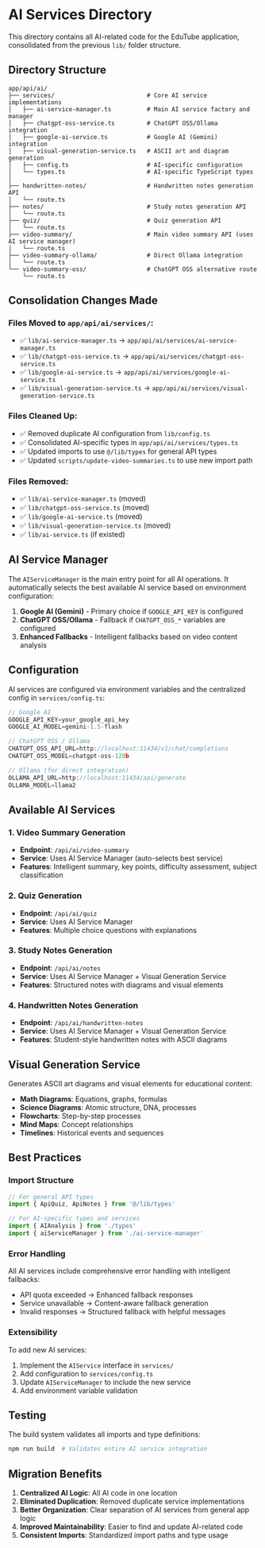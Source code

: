 # AI Services Directory

This directory contains all AI-related code for the EduTube application, consolidated from the previous `lib/` folder structure.

## Directory Structure

```
app/api/ai/
├── services/                          # Core AI service implementations
│   ├── ai-service-manager.ts          # Main AI service factory and manager
│   ├── chatgpt-oss-service.ts         # ChatGPT OSS/Ollama integration
│   ├── google-ai-service.ts           # Google AI (Gemini) integration
│   ├── visual-generation-service.ts   # ASCII art and diagram generation
│   ├── config.ts                      # AI-specific configuration
│   └── types.ts                       # AI-specific TypeScript types
│
├── handwritten-notes/                 # Handwritten notes generation API
│   └── route.ts
├── notes/                             # Study notes generation API  
│   └── route.ts
├── quiz/                              # Quiz generation API
│   └── route.ts
├── video-summary/                     # Main video summary API (uses AI service manager)
│   └── route.ts
├── video-summary-ollama/              # Direct Ollama integration
│   └── route.ts
└── video-summary-oss/                 # ChatGPT OSS alternative route
    └── route.ts
```

## Consolidation Changes Made

### Files Moved to `app/api/ai/services/`:
- ✅ `lib/ai-service-manager.ts` → `app/api/ai/services/ai-service-manager.ts`
- ✅ `lib/chatgpt-oss-service.ts` → `app/api/ai/services/chatgpt-oss-service.ts`  
- ✅ `lib/google-ai-service.ts` → `app/api/ai/services/google-ai-service.ts`
- ✅ `lib/visual-generation-service.ts` → `app/api/ai/services/visual-generation-service.ts`

### Files Cleaned Up:
- ✅ Removed duplicate AI configuration from `lib/config.ts`
- ✅ Consolidated AI-specific types in `app/api/ai/services/types.ts`
- ✅ Updated imports to use `@/lib/types` for general API types
- ✅ Updated `scripts/update-video-summaries.ts` to use new import path

### Files Removed:
- ✅ `lib/ai-service-manager.ts` (moved)
- ✅ `lib/chatgpt-oss-service.ts` (moved)
- ✅ `lib/google-ai-service.ts` (moved)  
- ✅ `lib/visual-generation-service.ts` (moved)
- ✅ `lib/ai-service.ts` (if existed)

## AI Service Manager

The `AIServiceManager` is the main entry point for all AI operations. It automatically selects the best available AI service based on environment configuration:

1. **Google AI (Gemini)** - Primary choice if `GOOGLE_API_KEY` is configured
2. **ChatGPT OSS/Ollama** - Fallback if `CHATGPT_OSS_*` variables are configured  
3. **Enhanced Fallbacks** - Intelligent fallbacks based on video content analysis

## Configuration

AI services are configured via environment variables and the centralized config in `services/config.ts`:

```typescript
// Google AI
GOOGLE_API_KEY=your_google_api_key
GOOGLE_AI_MODEL=gemini-1.5-flash

// ChatGPT OSS / Ollama  
CHATGPT_OSS_API_URL=http://localhost:11434/v1/chat/completions
CHATGPT_OSS_MODEL=chatgpt-oss-120b

// Ollama (for direct integration)
OLLAMA_API_URL=http://localhost:11434/api/generate
OLLAMA_MODEL=llama2
```

## Available AI Services

### 1. Video Summary Generation
- **Endpoint**: `/api/ai/video-summary`
- **Service**: Uses AI Service Manager (auto-selects best service)
- **Features**: Intelligent summary, key points, difficulty assessment, subject classification

### 2. Quiz Generation  
- **Endpoint**: `/api/ai/quiz`
- **Service**: Uses AI Service Manager
- **Features**: Multiple choice questions with explanations

### 3. Study Notes Generation
- **Endpoint**: `/api/ai/notes`  
- **Service**: Uses AI Service Manager + Visual Generation Service
- **Features**: Structured notes with diagrams and visual elements

### 4. Handwritten Notes Generation
- **Endpoint**: `/api/ai/handwritten-notes`
- **Service**: Uses AI Service Manager + Visual Generation Service  
- **Features**: Student-style handwritten notes with ASCII diagrams

## Visual Generation Service

Generates ASCII art diagrams and visual elements for educational content:

- **Math Diagrams**: Equations, graphs, formulas
- **Science Diagrams**: Atomic structure, DNA, processes
- **Flowcharts**: Step-by-step processes
- **Mind Maps**: Concept relationships
- **Timelines**: Historical events and sequences

## Best Practices

### Import Structure
```typescript
// For general API types
import { ApiQuiz, ApiNotes } from '@/lib/types'

// For AI-specific types and services
import { AIAnalysis } from './types'
import { aiServiceManager } from './ai-service-manager'
```

### Error Handling
All AI services include comprehensive error handling with intelligent fallbacks:
- API quota exceeded → Enhanced fallback responses
- Service unavailable → Content-aware fallback generation
- Invalid responses → Structured fallback with helpful messages

### Extensibility
To add new AI services:
1. Implement the `AIService` interface in `services/`
2. Add configuration to `services/config.ts`
3. Update `AIServiceManager` to include the new service
4. Add environment variable validation

## Testing

The build system validates all imports and type definitions:
```bash
npm run build  # Validates entire AI service integration
```

## Migration Benefits

1. **Centralized AI Logic**: All AI code in one location
2. **Eliminated Duplication**: Removed duplicate service implementations
3. **Better Organization**: Clear separation of AI services from general app logic
4. **Improved Maintainability**: Easier to find and update AI-related code
5. **Consistent Imports**: Standardized import paths and type usage
